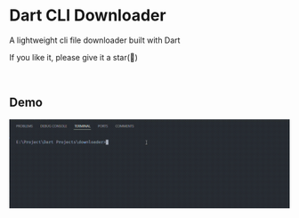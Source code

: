 <h1>Dart CLI Downloader</h1>

<p>A lightweight cli file downloader built with Dart</p>

<p>If you like it, please give it a star(🌟)</p>

</br>

<h2>Demo</h2>
<img src="./demo.gif">
